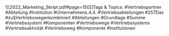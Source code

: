 
![[2022_Marketing_Skript.pdf#page=150]]Tags & Topics:
   #Vertriebspartner
   #Abteilung
   #Institution
   #Unternehmens.4.4.
   #Vertriebsabteilungen
   #257Das
   #zu§Vertriebswegenkombiniert
   #Abteilungen
   #Grundlage
   #Summe
   #Vertriebssystem
   #Komponenten
   #Vertriebswege
   #Vertriebssystems
   #Vertriebsaktivität
   #Vertriebsweg
   #Komponente
   #Institutionen